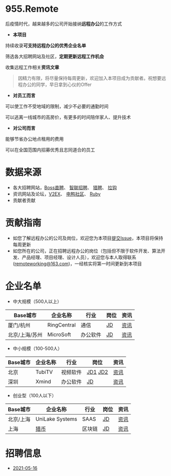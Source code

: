 # 955.Remote
后疫情时代，越来越多的公司开始接纳**远程办公**的工作方式

- **本项目**

持续收录**可支持远程办公的优秀企业名单**

筛选各大招聘网站及社区，**定期更新远程工作机会**

收集远程工作相关**资讯文章**
> 因精力有限，将尽量保持每周更新，欢迎加入本项目成为贡献者。祝想要远程办公的同学，早日拿到心仪的Offer

- **对员工而言**

可以使工作不受地域的限制，减少不必要的通勤时间

可以逃离一线城市的高房价，有更多的时间陪伴家人、提升技术

- **对公司而言**

能够节省办公地点租用的费用

可以在全国范围内招募优秀且志同道合的员工

# 数据来源
- 各大招聘网站，[Boss直聘](https://www.zhipin.com/?sid=sem_pz_bdpc_dasou_title)、
[智联招聘](https://www.zhaopin.com/)、
[猎聘](https://wow.liepin.com/)、
[拉钩](https://www.lagou.com/)
- 资讯网站及论坛，[V2EX](https://www.v2ex.com/)、
[电鸭社区](https://eleduck.com/categories/5/tags/0-0-19)、
[Ruby](https://ruby-china.org/jobs)
- 贡献者贡献

# 贡献指南
- 如您了解远程办公的公司及岗位，欢迎您为本项目[提交Issue](https://github.com/xiaochaohit/955.Remote/issues)，本项目将保持每周更新
- 如您所在的公司，正在招聘远程办公的岗位（包括但不限于软件开发、算法开发、产品经理、项目经理、设计人员），欢迎您与本人取得联系([remoteworking@163.com](remoteworking@163.com))，一经核实将第一时间更新到本项目

# 企业名单
- 中大规模（500人以上）

|Base城市|企业名称|行业|岗位|资讯|
|----|----|----|----|----|
|厦门/杭州|RingCentral|通信|[JD](https://m.zhipin.com/mpa/html/weijd/weijd-job/171d5e7fca20c9001nd62tW8GVVW?date8=20210514&sid=tosee_jd_984e876d1604462a1XR909u0GVI~)|[资讯](https://www.zhihu.com/question/342644820/answer/1514296990)|
|北京/上海/苏州|MicroSoft|办公软件|[JD](https://www.microsoft.com/zh-cn/ard/recruitment/)|[资讯](https://mp.weixin.qq.com/s/kefXtCEN2Qr3gr-PPJAtTQ)|
- 中小规模（100-500人）

|Base城市|企业名称|行业|岗位|资讯|
|----|----|----|----|----|
|北京|TubiTV|视频软件|[JD1](https://ruby-china.org/topics/41190) [JD2](https://exp.newsmth.net/topic/36d0f03a47edd58a952242f45702e985)|[资讯](http://chinateam.tubi.tv/)|
|深圳|Xmind|办公软件|[JD](https://ruby-china.org/topics/41096)|[资讯](https://www.xmind.cn/joinus/)|

- 创业型（100人以下）

|Base城市|企业名称|行业|岗位|资讯|
|----|----|----|----|----|
|北京/上海|UniLake Systems|SAAS|[JD](https://ruby-china.org/topics/41236)|[资讯](https://vcxpe.com/market/project/90844.html)|
|上海|[猎币](https://liebi.com/)|区块链|[JD](https://yuancheng.work)|[资讯](https://liebi.com/)

# 招聘信息
- [2021-05-16](job/2021-05-16.md)
